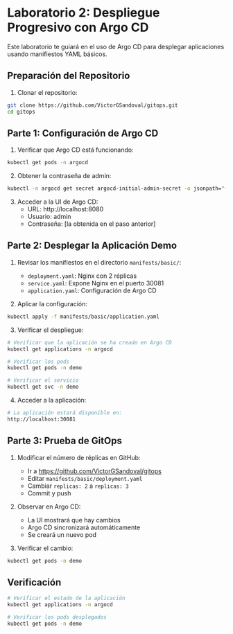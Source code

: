 # Laboratorio 2: Despliegue Progresivo con Argo CD

Este laboratorio te guiará en el uso de Argo CD para desplegar aplicaciones usando manifiestos YAML básicos.

## Preparación del Repositorio

1. Clonar el repositorio:
```bash
git clone https://github.com/VictorGSandoval/gitops.git
cd gitops
```

## Parte 1: Configuración de Argo CD

1. Verificar que Argo CD está funcionando:
```bash
kubectl get pods -n argocd
```

2. Obtener la contraseña de admin:
```bash
kubectl -n argocd get secret argocd-initial-admin-secret -o jsonpath="{.data.password}" | base64 -d
```

3. Acceder a la UI de Argo CD:
   - URL: http://localhost:8080
   - Usuario: admin
   - Contraseña: [la obtenida en el paso anterior]

## Parte 2: Desplegar la Aplicación Demo

1. Revisar los manifiestos en el directorio `manifests/basic/`:
   - `deployment.yaml`: Nginx con 2 réplicas
   - `service.yaml`: Expone Nginx en el puerto 30081
   - `application.yaml`: Configuración de Argo CD

2. Aplicar la configuración:
```bash
kubectl apply -f manifests/basic/application.yaml
```

3. Verificar el despliegue:
```bash
# Verificar que la aplicación se ha creado en Argo CD
kubectl get applications -n argocd

# Verificar los pods
kubectl get pods -n demo

# Verificar el servicio
kubectl get svc -n demo
```

4. Acceder a la aplicación:
```bash
# La aplicación estará disponible en:
http://localhost:30081
```

## Parte 3: Prueba de GitOps

1. Modificar el número de réplicas en GitHub:
   - Ir a https://github.com/VictorGSandoval/gitops
   - Editar `manifests/basic/deployment.yaml`
   - Cambiar `replicas: 2` a `replicas: 3`
   - Commit y push

2. Observar en Argo CD:
   - La UI mostrará que hay cambios
   - Argo CD sincronizará automáticamente
   - Se creará un nuevo pod

3. Verificar el cambio:
```bash
kubectl get pods -n demo
```
## Verificación

```bash
# Verificar el estado de la aplicación
kubectl get applications -n argocd

# Verificar los pods desplegados
kubectl get pods -n demo
```